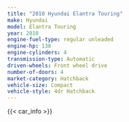 ```yaml
---
title: "2010 Hyundai Elantra Touring"
make: Hyundai
model: Elantra Touring
year: 2010
engine-fuel-type: regular unleaded
engine-hp: 138
engine-cylinders: 4
transmission-type: Automatic
driven-wheels: Front wheel drive
number-of-doors: 4
market-category: Hatchback
vehicle-size: Compact
vehicle-style: 4dr Hatchback
---
```


{{< car_info >}}
